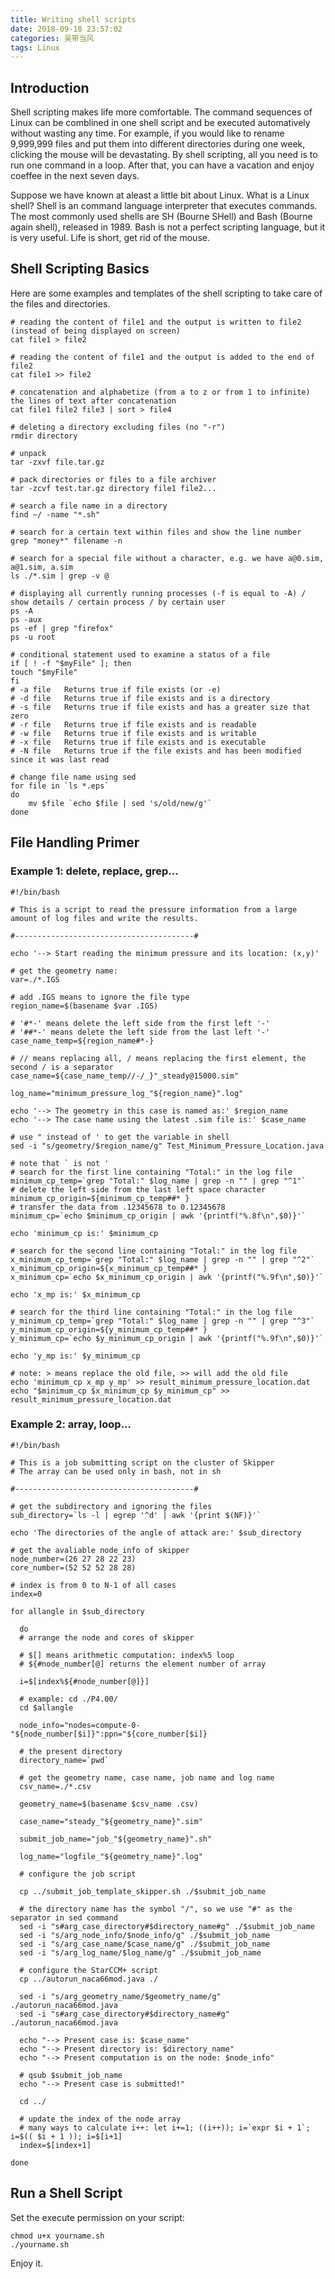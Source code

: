 ```yaml
---
title: Writing shell scripts
date: 2018-09-18 23:57:02
categories: 吴带当风
tags: Linux
---
```


## Introduction

Shell scripting makes life more comfortable. The command sequences of Linux can be comblined in one shell script and be executed automatively without wasting any time. For example, if you would like to rename 9,999,999 files and put them into different directories during one week, clicking the mouse will be devastating. By shell scripting, all you need is to run one command in a loop. After that, you can have a vacation and enjoy coeffee in the next seven days.

Suppose we have known at aleast a little bit about Linux. What is a Linux shell? Shell is an command language interpreter that executes commands. The most commonly used shells are SH (Bourne SHell) and Bash (Bourne again shell), released in 1989. Bash is not a perfect scripting language, but it is very useful. Life is short, get rid of the mouse.
<!-- more -->
## Shell Scripting Basics

Here are some examples and templates of the shell scripting to take care of the files and directories. 

    # reading the content of file1 and the output is written to file2 (instead of being displayed on screen)
    cat file1 > file2
    
    # reading the content of file1 and the output is added to the end of file2
    cat file1 >> file2
    
    # concatenation and alphabetize (from a to z or from 1 to infinite) the lines of text after concatenation
    cat file1 file2 file3 | sort > file4

    # deleting a directory excluding files (no "-r")
    rmdir directory

    # unpack
    tar -zxvf file.tar.gz

    # pack directories or files to a file archiver
    tar -zcvf test.tar.gz directory file1 file2...

    # search a file name in a directory
    find ~/ -name "*.sh"

    # search for a certain text within files and show the line number
    grep "money*" filename -n

    # search for a special file without a character, e.g. we have a@0.sim, a@1.sim, a.sim
    ls ./*.sim | grep -v @

    # displaying all currently running processes (-f is equal to -A) / show details / certain process / by certain user
    ps -A
    ps -aux
    ps -ef | grep "firefox"
    ps -u root

    # conditional statement used to examine a status of a file
    if [ ! -f "$myFile" ]; then
    touch "$myFile"
    fi
    # -a file 	Returns true if file exists (or -e)
    # -d file 	Returns true if file exists and is a directory
    # -s file 	Returns true if file exists and has a greater size that zero
    # -r file 	Returns true if file exists and is readable
    # -w file 	Returns true if file exists and is writable
    # -x file 	Returns true if file exists and is executable
    # -N file 	Returns true if the file exists and has been modified since it was last read

    # change file name using sed
    for file in `ls *.eps`
    do 
        mv $file `echo $file | sed 's/old/new/g'`
    done




## File Handling Primer

### Example 1: delete, replace, grep...

    #!/bin/bash
    
    # This is a script to read the pressure information from a large amount of log files and write the results.
    
    #----------------------------------------#

    echo '--> Start reading the minimum pressure and its location: (x,y)'

    # get the geometry name:
    var=./*.IGS

    # add .IGS means to ignore the file type
    region_name=$(basename $var .IGS)

    # '#*-' means delete the left side from the first left '-'
    # '##*-' means delete the left side from the last left '-'
    case_name_temp=${region_name#*-}

    # // means replacing all, / means replacing the first element, the second / is a separator
    case_name=${case_name_temp//-/_}"_steady@15000.sim"

    log_name="minimum_pressure_log_"${region_name}".log"

    echo '--> The geometry in this case is named as:' $region_name
    echo '--> The case name using the latest .sim file is:' $case_name

    # use " instead of ' to get the variable in shell
    sed -i "s/geometry/$region_name/g" Test_Minimum_Pressure_Location.java

    # note that ` is not '
    # search for the first line containing "Total:" in the log file
    minimum_cp_temp=`grep "Total:" $log_name | grep -n "" | grep "^1"` 
    # delete the left side from the last left space character
    minimum_cp_origin=${minimum_cp_temp##* }
    # transfer the data from .12345678 to 0.12345678
    minimum_cp=`echo $minimum_cp_origin | awk '{printf("%.8f\n",$0)}'`  

    echo 'minimum_cp is:' $minimum_cp

    # search for the second line containing "Total:" in the log file
    x_minimum_cp_temp=`grep "Total:" $log_name | grep -n "" | grep "^2"` 
    x_minimum_cp_origin=${x_minimum_cp_temp##* }
    x_minimum_cp=`echo $x_minimum_cp_origin | awk '{printf("%.9f\n",$0)}'`

    echo 'x_mp is:' $x_minimum_cp

    # search for the third line containing "Total:" in the log file
    y_minimum_cp_temp=`grep "Total:" $log_name | grep -n "" | grep "^3"` 
    y_minimum_cp_origin=${y_minimum_cp_temp##* }
    y_minimum_cp=`echo $y_minimum_cp_origin | awk '{printf("%.9f\n",$0)}'`

    echo 'y_mp is:' $y_minimum_cp

    # note: > means replace the old file, >> will add the old file
    echo 'minimum_cp x_mp y_mp' >> result_minimum_pressure_location.dat
    echo "$minimum_cp $x_minimum_cp $y_minimum_cp" >> result_minimum_pressure_location.dat

### Example 2: array, loop...

    #!/bin/bash

    # This is a job submitting script on the cluster of Skipper
    # The array can be used only in bash, not in sh
    
    #----------------------------------------#
    
    # get the subdirectory and ignoring the files
    sub_directory=`ls -l | egrep '^d' | awk '{print $(NF)}'`

    echo 'The directories of the angle of attack are:' $sub_directory

    # get the avaliable node_info of skipper
    node_number=(26 27 28 22 23)
    core_number=(52 52 52 28 28)

    # index is from 0 to N-1 of all cases
    index=0

    for allangle in $sub_directory 

      do 
      # arrange the node and cores of skipper 

      # $[] means arithmetic computation: index%5 loop
      # ${#node_number[@] returns the element number of array

      i=$[index%${#node_number[@]}]

      # example: cd ./P4.00/
      cd $allangle

      node_info="nodes=compute-0-"${node_number[$i]}":ppn="${core_number[$i]}

      # the present directory
      directory_name=`pwd`
 
      # get the geometry name, case name, job name and log name 
      csv_name=./*.csv
  
      geometry_name=$(basename $csv_name .csv)
  
      case_name="steady_"${geometry_name}".sim"
  
      submit_job_name="job_"${geometry_name}".sh"
  
      log_name="logfile_"${geometry_name}".log"
  
      # configure the job script

      cp ../submit_job_template_skipper.sh ./$submit_job_name

      # the directory name has the symbol "/", so we use "#" as the separator in sed command
      sed -i "s#arg_case_directory#$directory_name#g" ./$submit_job_name 
      sed -i "s/arg_node_info/$node_info/g" ./$submit_job_name 
      sed -i "s/arg_case_name/$case_name/g" ./$submit_job_name 
      sed -i "s/arg_log_name/$log_name/g" ./$submit_job_name 
  
      # configure the StarCCM+ script
      cp ../autorun_naca66mod.java ./
  
      sed -i "s/arg_geometry_name/$geometry_name/g" ./autorun_naca66mod.java
      sed -i "s#arg_case_directory#$directory_name#g" ./autorun_naca66mod.java
  
      echo "--> Present case is: $case_name"
      echo "--> Present directory is: $directory_name"
      echo "--> Present computation is on the node: $node_info"
  
      # qsub $submit_job_name
      echo "--> Present case is submitted!"
  
      cd ../

      # update the index of the node array
      # many ways to calculate i++: let i+=1; ((i++)); i=`expr $i + 1`; i=$(( $i + 1 )); i=$[i+1]
      index=$[index+1]

    done



## Run a Shell Script 

Set the execute permission on your script: 
    
    chmod u+x yourname.sh
    ./yourname.sh

Enjoy it.